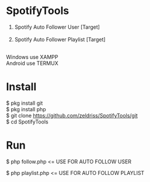 # SpotifyTools
1. Spotify Auto Follower User [Target]<br><br>
2. Spotify Auto Follower Playlist [Target]<br><br>

Windows use XAMPP<br>
Android use TERMUX<br>

# Install
  
  $ pkg install git<br>
  $ pkg install php<br>
  $ git clone https://github.com/zeldriss/SpotifyTools/git<br>
  $ cd SpotifyTools<br>

# Run

  $ php follow.php <= USE FOR AUTO FOLLOW USER
 
  $ php playlist.php <= USE FOR AUTO FOLLOW PLAYLIST


